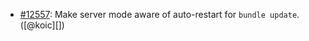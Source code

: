 * [#12557](https://github.com/rubocop/rubocop/issues/12557): Make server mode aware of auto-restart for `bundle update`. ([@koic][])
